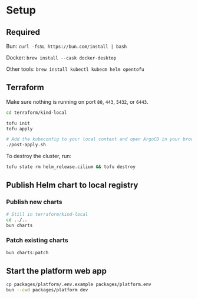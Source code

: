 # Setup

## Required

Bun: `curl -fsSL https://bun.com/install | bash`

Docker: `brew install --cask docker-desktop`

Other tools: `brew install kubectl kubecm helm opentofu`

## Terraform

Make sure nothing is running on port `80`, `443`, `5432`, or `6443`.

```bash
cd terraform/kind-local

tofu init
tofu apply

# Add the kubeconfig to your local context and open ArgoCD in your browser
./post-apply.sh
```

To destroy the cluster, run:

```bash
tofu state rm helm_release.cilium && tofu destroy
```

## Publish Helm chart to local registry

### Publish new charts

```bash
# Still in terraform/kind-local
cd ../..
bun charts
```

### Patch existing charts

```bash
bun charts:patch
```

## Start the platform web app

```bash
cp packages/platform/.env.example packages/platform.env
bun --cwd packages/platform dev
```
